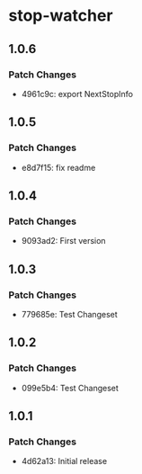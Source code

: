 # stop-watcher

## 1.0.6

### Patch Changes

- 4961c9c: export NextStopInfo

## 1.0.5

### Patch Changes

- e8d7f15: fix readme

## 1.0.4

### Patch Changes

- 9093ad2: First version

## 1.0.3

### Patch Changes

- 779685e: Test Changeset

## 1.0.2

### Patch Changes

- 099e5b4: Test Changeset

## 1.0.1

### Patch Changes

- 4d62a13: Initial release
